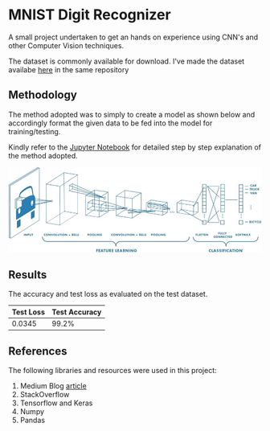 

# MNIST Digit Recognizer

A small project undertaken to get an hands on experience using CNN's and other Computer Vision techniques.

The dataset is commonly available for download. I've made the dataset availabe [here](https://github.com/ssanishk/MNIST-Digit-Recognizer/tree/master/Dataset) in the same repository

## Methodology

The method adopted was to simply to create a model as shown below and accordingly format the given data to be fed into the model for training/testing.

Kindly refer to the [Jupyter Notebook](https://github.com/ssanishk/MNIST-Digit-Recognizer/blob/master/MNIST.ipynb) for detailed step by step explanation of the method adopted.

![Neural Network](https://github.com/ssanishk/MNIST-Digit-Recognizer/blob/master/Image/CNN.jpeg) 

## Results

The accuracy and test loss as evaluated on the test dataset.

|Test Loss|Test Accuracy  |
|--|--|
|  0.0345| 99.2% | 

## References

The following libraries and resources were used in this project:

 1. Medium Blog [article](https://towardsdatascience.com/image-classification-in-10-minutes-with-mnist-dataset-54c35b77a38d) 
 2. StackOverflow 
 3. Tensorflow and Keras
 4. Numpy
 5. Pandas
